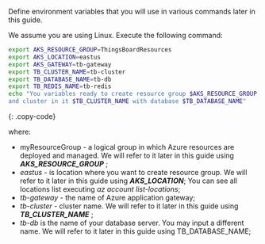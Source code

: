 Define environment variables that you will use in various commands later in this guide.

We assume you are using Linux. Execute the following command:

```bash
export AKS_RESOURCE_GROUP=ThingsBoardResources
export AKS_LOCATION=eastus
export AKS_GATEWAY=tb-gateway
export TB_CLUSTER_NAME=tb-cluster
export TB_DATABASE_NAME=tb-db
export TB_REDIS_NAME=tb-redis
echo "You variables ready to create resource group $AKS_RESOURCE_GROUP in location $AKS_LOCATION 
and cluster in it $TB_CLUSTER_NAME with database $TB_DATABASE_NAME"
```
{: .copy-code}

where: 
   - myResourceGroup - a logical group in which Azure resources are deployed and managed. We will refer to it later in this guide using ***AKS_RESOURCE_GROUP*** ;
   - *eastus* - is location where you want to create resource group. We will refer to it later in this guide using ***AKS_LOCATION***;
    You can see all locations list executing *az account list-locations*;
   - *tb-gateway* - the name of Azure application gateway;  
   - *tb-cluster* - cluster name. We will refer to it later in this guide using ***TB_CLUSTER_NAME*** ;
   - *tb-db* is the name of your database server. You may input a different name. We will refer to it later in this guide using TB_DATABASE_NAME;
